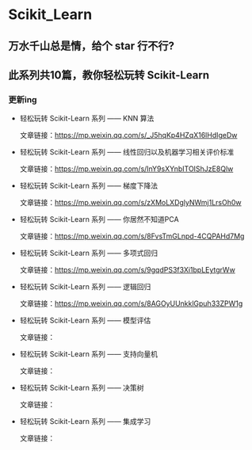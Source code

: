 # Scikit_Learn

## 万水千山总是情，给个 star 行不行?
## 此系列共10篇，教你轻松玩转 Scikit-Learn 

### 更新ing

- 轻松玩转 Scikit-Learn 系列 —— KNN 算法

  文章链接：https://mp.weixin.qq.com/s/_J5hqKp4HZqX16lHdIgeDw

- 轻松玩转 Scikit-Learn 系列 —— 线性回归以及机器学习相关评价标准

  文章链接：https://mp.weixin.qq.com/s/InY9sXYnbITOIShJzE8Qlw

- 轻松玩转 Scikit-Learn 系列 —— 梯度下降法

  文章链接：https://mp.weixin.qq.com/s/zXMoLXDglyNWmj1LrsOh0w

- 轻松玩转 Scikit-Learn 系列 —— 你居然不知道PCA

  文章链接：https://mp.weixin.qq.com/s/8FvsTmGLnpd-4CQPAHd7Mg

- 轻松玩转 Scikit-Learn 系列 —— 多项式回归

  文章链接：https://mp.weixin.qq.com/s/9gqdPS3f3Xi1bpLEytgrWw

- 轻松玩转 Scikit-Learn 系列 —— 逻辑回归

  文章链接：https://mp.weixin.qq.com/s/8AGOyUUnkklGpuh33ZPW1g
  
- 轻松玩转 Scikit-Learn 系列 —— 模型评估

  文章链接：
  
- 轻松玩转 Scikit-Learn 系列 —— 支持向量机

  文章链接：
  
- 轻松玩转 Scikit-Learn 系列 —— 决策树

  文章链接：

- 轻松玩转 Scikit-Learn 系列 —— 集成学习

  文章链接：
